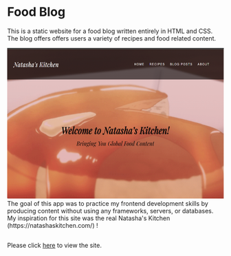 # Food Blog

This is a static website for a food blog written entirely in HTML and CSS. The blog offers offers users a variety of recipes and food related content.

<img src="images/Homepage.png" height="350rm" >

<br />
The goal of this app was to practice my frontend development skills by producing content without using any frameworks, servers, or databases. My inspiration for this site was the real Natasha's Kitchen (https://natashaskitchen.com/) ! 

##

Please click [here](https://mat-food-blog.netlify.app/) to view the site.
